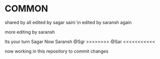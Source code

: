 # COMMON
shared by all
edited by sagar saini
\n edited by saransh again

more editing by saransh


Its your turn Sagar
Now Saransh
@Sgr   >>>>>>>>
@Sar <<<<<<<<<<<


now working in this repository to commit changes

